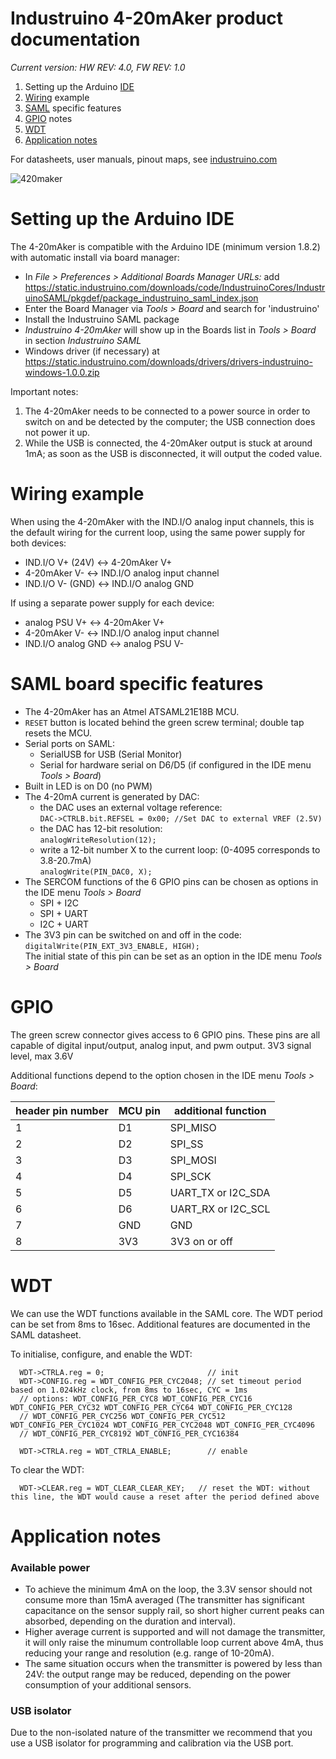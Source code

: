# Industruino 4-20mAker product documentation

*Current version: HW REV: 4.0, FW REV: 1.0*

1. Setting up the Arduino [IDE](#setting-up-the-arduino-ide)
2. [Wiring](#wiring-example) example
3. [SAML](#saml-board-specific-features) specific features
4. [GPIO](#gpio) notes
5. [WDT](#wdt)
6. [Application notes](#application-notes)

For datasheets, user manuals, pinout maps, see [industruino.com](https://industruino.com/page/techcentre)

![420maker](https://industruino.com/website/image/product.template/89_9ad0531/image)


# Setting up the Arduino IDE

The 4-20mAker is compatible with the Arduino IDE (minimum version 1.8.2) with automatic install via board manager: 
* In *File > Preferences > Additional Boards Manager URLs:* add https://static.industruino.com/downloads/code/IndustruinoCores/IndustruinoSAML/pkgdef/package_industruino_saml_index.json 
* Enter the Board Manager via *Tools > Board* and search for 'industruino'
* Install the Industruino SAML package
* *Industruino 4-20mAker* will show up in the Boards list in *Tools > Board* in section *Industruino SAML*
* Windows driver (if necessary) at https://static.industruino.com/downloads/drivers/drivers-industruino-windows-1.0.0.zip

Important notes:
1. The 4-20mAker needs to be connected to a power source in order to switch on and be detected by the computer; the USB connection does not power it up.
2. While the USB is connected, the 4-20mAker output is stuck at around 1mA; as soon as the USB is disconnected, it will output the coded value. 


# Wiring example

When using the 4-20mAker with the IND.I/O analog input channels, this is the default wiring for the current loop, using the same power supply for both devices:
* IND.I/O V+ (24V) <-> 4-20mAker V+
* 4-20mAker V- <-> IND.I/O analog input channel
* IND.I/O V- (GND) <-> IND.I/O analog GND

If using a separate power supply for each device:
* analog PSU V+ <-> 4-20mAker V+
* 4-20mAker V- <-> IND.I/O analog input channel
* IND.I/O analog GND <-> analog PSU V-


# SAML board specific features

* The 4-20mAker has an Atmel ATSAML21E18B MCU.
* `RESET` button is located behind the green screw terminal; double tap resets the MCU.
* Serial ports on SAML:
  * SerialUSB for USB (Serial Monitor)
  * Serial for hardware serial on D6/D5 (if configured in the IDE menu *Tools > Board*)
* Built in LED is on D0 (no PWM)
* The 4-20mA current is generated by DAC:
  * the DAC uses an external voltage reference:   
  ```DAC->CTRLB.bit.REFSEL = 0x00; //Set DAC to external VREF (2.5V)```
  * the DAC has 12-bit resolution:   
  ```analogWriteResolution(12);```
  * write a 12-bit number X to the current loop: (0-4095 corresponds to 3.8-20.7mA)   
  ```analogWrite(PIN_DAC0, X);```
* The SERCOM functions of the 6 GPIO pins can be chosen as options in the IDE menu *Tools > Board*
  * SPI + I2C
  * SPI + UART
  * I2C + UART
* The 3V3 pin can be switched on and off in the code:  
```digitalWrite(PIN_EXT_3V3_ENABLE, HIGH);```  
  The initial state of this pin can be set as an option in the IDE menu *Tools > Board*


# GPIO

The green screw connector gives access to 6 GPIO pins. These pins are all capable of digital input/output, analog input, and pwm output. 3V3 signal level, max 3.6V

Additional functions depend to the option chosen in the IDE menu *Tools > Board*:

| header pin number	| MCU pin	| additional function |
| --- | --- | --- | 
| 1	| D1	| SPI_MISO  |
| 2	|	D2 | SPI_SS |
| 3	| D3	| SPI_MOSI |
| 4	| D4	| SPI_SCK |
| 5	| D5	| UART_TX or I2C_SDA |
| 6	| D6	| UART_RX or I2C_SCL|
| 7 | GND | GND | 
| 8 | 3V3 | 3V3 on or off | 


# WDT

We can use the WDT functions available in the SAML core. The WDT period can be set from 8ms to 16sec. Additional features are documented in the SAML datasheet.

To initialise, configure, and enable the WDT:
```
  WDT->CTRLA.reg = 0;                       // init
  WDT->CONFIG.reg = WDT_CONFIG_PER_CYC2048; // set timeout period based on 1.024kHz clock, from 8ms to 16sec, CYC = 1ms
  // options: WDT_CONFIG_PER_CYC8 WDT_CONFIG_PER_CYC16 WDT_CONFIG_PER_CYC32 WDT_CONFIG_PER_CYC64 WDT_CONFIG_PER_CYC128
  // WDT_CONFIG_PER_CYC256 WDT_CONFIG_PER_CYC512 WDT_CONFIG_PER_CYC1024 WDT_CONFIG_PER_CYC2048 WDT_CONFIG_PER_CYC4096
  // WDT_CONFIG_PER_CYC8192 WDT_CONFIG_PER_CYC16384

  WDT->CTRLA.reg = WDT_CTRLA_ENABLE;        // enable
```
To clear the WDT:
```
  WDT->CLEAR.reg = WDT_CLEAR_CLEAR_KEY;   // reset the WDT: without this line, the WDT would cause a reset after the period defined above
```


# Application notes


### Available power

* To achieve the minimum 4mA on the loop,  the 3.3V sensor should not consume more than 15mA averaged (The transmitter has significant capacitance on the sensor supply rail, so short higher current peaks can absorbed, depending on the duration and interval). 
* Higher average current is supported and will not damage the transmitter, it will only raise the minumum controllable loop current above 4mA, thus reducing your range and resolution (e.g. range of 10-20mA).
* The same situation occurs when the transmitter is powered by less than 24V: the output range may be reduced, depending on the power consumption of your additional sensors.

### USB isolator

Due to the non-isolated nature of the transmitter we recommend that you use a USB isolator for programming and calibration via the USB port.

